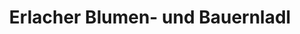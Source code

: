 ---
title: "Erlacher Blumen- und Bauernladl"
url: /dietramszell/erlacher-blumen-und-bauernladl/
shop: Hofladen
---